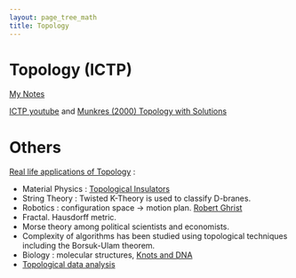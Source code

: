 ```yaml
---
layout: page_tree_math
title: Topology
---
```


# Topology (ICTP)

[My Notes](https://1drv.ms/b/s!AlcTaQw_X72KmBLB6pWNawvbovyB?e=RQqXnC)

[ICTP youtube](https://www.youtube.com/channel/UCBlqfZZYQWKyr6qLAB7LINw>) and [Munkres (2000) Topology with Solutions](https://dbfin.com/topology/munkres/)

# Others

[Real life applications of Topology](https://math.stackexchange.com/questions/73690/real-life-applications-of-topology) :

* Material Physics : [Topological Insulators](https://en.wikipedia.org/wiki/Topological_insulator)
* String Theory : Twisted K-Theory is used to classify D-branes.
* Robotics : configuration space -> motion plan. [Robert Ghrist](https://www2.math.upenn.edu/~ghrist/research.html)
* Fractal.  Hausdorff metric.
* Morse theory among political scientists and economists.
* Complexity of algorithms has been studied using topological techniques including the Borsuk-Ulam theorem.
* Biology : molecular structures, [Knots and DNA](http://www.groupoids.org.uk/popmath/cpm/exhib/pagesexhib/appl1.html)
* [Topological data analysis](https://en.wikipedia.org/wiki/Topological_data_analysis)
